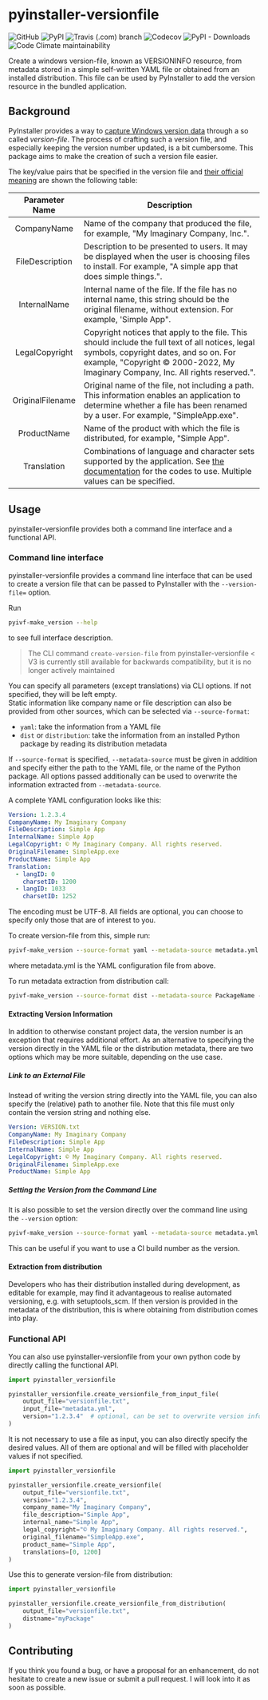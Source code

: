 # pyinstaller-versionfile
![GitHub](https://img.shields.io/github/license/dudenr33/pyinstaller-versionfile) 
![PyPI](https://img.shields.io/pypi/v/pyinstaller-versionfile)
![Travis (.com) branch](https://img.shields.io/travis/com/dudenr33/pyinstaller-versionfile/master)
![Codecov](https://img.shields.io/codecov/c/github/dudenr33/pyinstaller-versionfile/master)
![PyPI - Downloads](https://img.shields.io/pypi/dm/pyinstaller-versionfile)
![Code Climate maintainability](https://img.shields.io/codeclimate/maintainability/DudeNr33/pyinstaller-versionfile)

Create a windows version-file, known as VERSIONINFO resource, from metadata stored
in a simple self-written YAML file or obtained from an installed distribution.
This file can be used by PyInstaller to add the version resource in the bundled
application.

## Background
PyInstaller provides a way to [capture Windows version data](https://pyinstaller.readthedocs.io/en/stable/usage.html#capturing-windows-version-data)
through a so called _version-file_. The process of crafting such a version file, and especially keeping the version number
updated, is a bit cumbersome. 
This package aims to make the creation of such a version file easier.

The key/value pairs that be specified in the version file and [their official meaning](https://docs.microsoft.com/en-us/windows/win32/menurc/stringfileinfo-block) are shown the following table:

|  Parameter Name  | Description                                                                                                                                                                                                                                 |
|:----------------:|---------------------------------------------------------------------------------------------------------------------------------------------------------------------------------------------------------------------------------------------|
|   CompanyName    | Name of the company that produced the file, for example, "My Imaginary Company, Inc.".                                                                                                                                                      |
| FileDescription  | Description to be presented to users. It may be displayed when the user is choosing files to install. For example, "A simple app that does simple things.".                                                                                 |
|   InternalName   | Internal name of the file. If the file has no internal name, this string should be the original filename, without extension. For example, 'Simple App".                                                                                     |
|  LegalCopyright  | Copyright notices that apply to the file. This should include the full text of all notices, legal symbols, copyright dates, and so on. For example, "Copyright © 2000-2022, My Imaginary Company, Inc. All rights reserved.".               |
| OriginalFilename | Original name of the file, not including a path. This information enables an application to determine whether a file has been renamed by a user. For example, "SimpleApp.exe".                                                              |
|   ProductName    | Name of the product with which the file is distributed, for example, "Simple App".                                                                                                                                                          |
|   Translation    | Combinations of language and character sets supported by the application. See [the documentation](https://learn.microsoft.com/en-us/windows/win32/menurc/varfileinfo-block#remarks) for the codes to use. Multiple values can be specified. |

## Usage
pyinstaller-versionfile provides both a command line interface and a functional API.

### Command line interface
pyinstaller-versionfile provides a command line interface that can be used to create a version file that can be passed to PyInstaller with the `--version-file=` option.

Run
```cmd
pyivf-make_version --help
```
to see full interface description.

> The CLI command `create-version-file` from pyinstaller-versionfile < V3 is currently still available for backwards compatibility, but it is no longer actively maintained 

You can specify all parameters (except translations) via CLI options. If not specified, they will be left empty.  
Static information like company name or file description can also be provided from other sources, which can be selected via `--source-format`:

* `yaml`: take the information from a YAML file
* `dist` or `distribution`: take the information from an installed Python package by reading its distribution metadata

If `--source-format` is specified, `--metadata-source` must be given in addition and specify either the path to the YAML file, or the name of the Python package.
All options passed additionally can be used to overwrite the information extracted from `--metadata-source`.

A complete YAML configuration looks like this:
```YAML
Version: 1.2.3.4
CompanyName: My Imaginary Company
FileDescription: Simple App
InternalName: Simple App
LegalCopyright: © My Imaginary Company. All rights reserved.
OriginalFilename: SimpleApp.exe
ProductName: Simple App
Translation:
  - langID: 0
    charsetID: 1200
  - langID: 1033
    charsetID: 1252
```
The encoding must be UTF-8. All fields are optional, you can choose to specify only those that are of interest to you.

To create version-file from this, simple run:
```cmd
pyivf-make_version --source-format yaml --metadata-source metadata.yml --outfile file_version_info.txt
```
where metadata.yml is the YAML configuration file from above.

To run metadata extraction from distribution call:
```cmd
pyivf-make_version --source-format dist --metadata-source PackageName --outfile file_version_info.txt
```

#### Extracting Version Information
In addition to otherwise constant project data, the version number is an
exception that requires additional effort. As an alternative to specifying the
version directly in the YAML file or the distribution metadata, there are two
options which may be more suitable, depending on the use case.

##### Link to an External File
Instead of writing the version string directly into the YAML file, you can also specify the (relative) path to another
file. Note that this file must only contain the version string and nothing else.

```YAML
Version: VERSION.txt
CompanyName: My Imaginary Company
FileDescription: Simple App
InternalName: Simple App
LegalCopyright: © My Imaginary Company. All rights reserved.
OriginalFilename: SimpleApp.exe
ProductName: Simple App
```

##### Setting the Version from the Command Line
It is also possible to set the version directly over the command line using the `--version` option:
```cmd
pyivf-make_version --source-format yaml --metadata-source metadata.yml --outfile file_version_info.txt --version 0.8.1.5
```
This can be useful if you want to use a CI build number as the version. 

#### Extraction from distribution

Developers who has their distribution installed during development, as editable
for example, may find it advantageous to realise automated versioning, e.g. with
setuptools_scm. If then version is provided in the metadata of the distribution,
this is where obtaining from distribution comes into play.

### Functional API
You can also use pyinstaller-versionfile from your own python code by directly calling the functional API.
``` Python
import pyinstaller_versionfile

pyinstaller_versionfile.create_versionfile_from_input_file(
    output_file="versionfile.txt",
    input_file="metadata.yml",
    version="1.2.3.4"  # optional, can be set to overwrite version information (equivalent to --version when using the CLI)
)
```

It is not necessary to use a file as input, you can also directly specify the desired values.
All of them are optional and will be filled with placeholder values if not specified.
``` Python
import pyinstaller_versionfile

pyinstaller_versionfile.create_versionfile(
    output_file="versionfile.txt",
    version="1.2.3.4",
    company_name="My Imaginary Company",
    file_description="Simple App",
    internal_name="Simple App",
    legal_copyright="© My Imaginary Company. All rights reserved.",
    original_filename="SimpleApp.exe",
    product_name="Simple App",
    translations=[0, 1200]
)
```

Use this to generate version-file from distribution:
``` Python
import pyinstaller_versionfile

pyinstaller_versionfile.create_versionfile_from_distribution(
    output_file="versionfile.txt",
    distname="myPackage"
)
```

## Contributing

If you think you found a bug, or have a proposal for an enhancement, do not hesitate 
to create a new issue or submit a pull request. I will look into it as soon
as possible.
